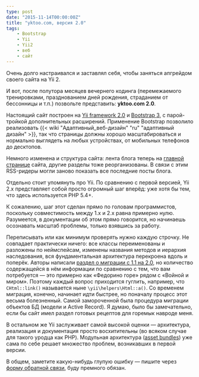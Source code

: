 ```yaml
---
type: post
date: "2015-11-14T00:00:00Z"
title: "yktoo.com, версия 2.0"
tags:
    - Bootstrap
    - Yii
    - Yii2
    - веб
    - сайт
---
```


Очень долго настраивался и заставлял себя, чтобы заняться апгрейдом своего сайта на Yii 2.

И вот, после полутора месяцев вечернего кодинга (перемежаемого тренировками, празднованием дней рождения, страданием от бессонницы и т.п.) позвольте представить: **yktoo.com 2.0**.

Настоящий сайт построен на [Yii framework 2.0](http://www.yiiframework.com/) и [Bootstrap 3](http://getbootstrap.com/), с парой-тройкой дополнительных расширений. Применение Bootstrap позволило реализовать {{< wiki "Адаптивный_веб-дизайн" "ru" "адаптивный дизайн" >}}, так что страницы должны хорошо масштабироваться и нормально выглядеть на любых устройствах, от мобильных телефонов до десктопов.

Немного изменена и структура сайта: лента блога теперь на [главной странице](/) сайта, другие разделы тоже реорганизованы. В связи с этим RSS-ридеры могли заново показать все последние посты блога.

<!--more-->

Отдельно стоит упомянуть про Yii. По сравнению с первой версией, Yii 2.x представляет собой просто огромный шаг вперёд: уже хотя бы тем, что здесь используется PHP 5.4+.

К сожалению, шаг этот сделан прямо по головам программистов, поскольку совместимость между 1.x и 2.x равна примерно нулю. Разумеется, в документации об этом прямо говорится, но начинаешь осознавать масштаб проблемы, только взявшись за работу.

Переписывать или как минимум проверять нужно каждую строчку. Не совпадает практически ничего: все классы переименованы и разложены по неймспейсам, изменены названия методов и иерархия наследования, вся фундаментальная архитектура перекроена вдоль и поперёк. Авторы написали [раздел о миграции с 1.1 на 2.0](http://www.yiiframework.com/doc-2.0/guide-intro-upgrade-from-v1.html), но количество содержащейся в нём информации по сравнению с тем, что вам потребуется — это примерно как «Федорино горе» рядом с «Войной и миром». Поэтому каждый вопрос приходится гуглить, например, что `CHtml::link()` называется ныне `\yii\helpers\Html::a()`. Со временем миграция, конечно, начинает идти быстрее, но поначалу процесс этот весьма болезненный. Самой замороченной была процедура миграции объектов БД (модели и Active Record). Я думаю, было бы замечательно, если бы сайт имел раздел готовых рецептов для горемык навроде меня.

В остальном же Yii заслуживает самой высокой оценки — архитектура, реализация и документация просто восхитительны (во всяком случае для такого уродца как PHP). Модульная архитектура ([asset bundles](http://www.yiiframework.com/doc-2.0/guide-structure-assets.html)) уже сама по себе решает множество проблем, возникавших в первой версии.

В общем, заметите какую-нибудь глупую ошибку — пишите через [форму обратной связи](/about/contact), буду премного обязан.
